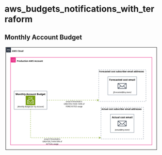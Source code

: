 # aws_budgets_notifications_with_terraform

## Monthly Account Budget
![Alt text](out/account_monthly_budget/account_monthly_budget.png?raw=true "AWS")

